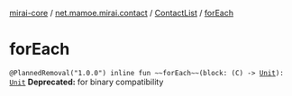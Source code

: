 [mirai-core](../../index.md) / [net.mamoe.mirai.contact](../index.md) / [ContactList](index.md) / [forEach](./for-each.md)

# forEach

`@PlannedRemoval("1.0.0") inline fun ~~forEach~~(block: (C) -> `[`Unit`](https://kotlinlang.org/api/latest/jvm/stdlib/kotlin/-unit/index.html)`): `[`Unit`](https://kotlinlang.org/api/latest/jvm/stdlib/kotlin/-unit/index.html)
**Deprecated:** for binary compatibility

